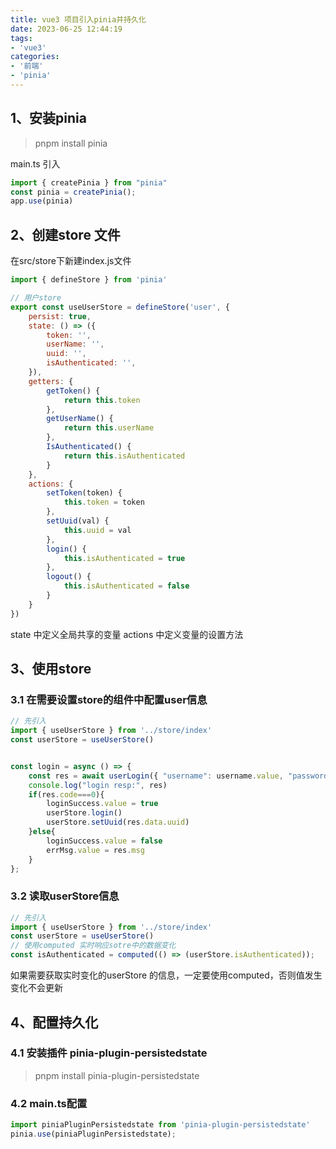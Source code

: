 ```yaml
---
title: vue3 项目引入pinia并持久化
date: 2023-06-25 12:44:19
tags:
- 'vue3'
categories:
- '前端'
- 'pinia'
---
```

<!-- more -->

## 1、安装pinia
> pnpm install pinia

main.ts 引入

```javascript
import { createPinia } from "pinia"
const pinia = createPinia();
app.use(pinia)
```
## 2、创建store 文件
在src/store下新建index.js文件

```js
import { defineStore } from 'pinia'

// 用户store
export const useUserStore = defineStore('user', {
    persist: true,
    state: () => ({
        token: '',
        userName: '',
        uuid: '',
        isAuthenticated: '',
    }),
    getters: {
        getToken() {
            return this.token
        },
        getUserName() {
            return this.userName
        },
        IsAuthenticated() {
            return this.isAuthenticated
        }
    },
    actions: {
        setToken(token) {
            this.token = token
        },
        setUuid(val) {
            this.uuid = val
        },
        login() {
            this.isAuthenticated = true
        },
        logout() {
            this.isAuthenticated = false
        }
    }
})
```

state 中定义全局共享的变量
actions 中定义变量的设置方法

## 3、使用store
### 3.1 在需要设置store的组件中配置user信息
```js
// 先引入
import { useUserStore } from '../store/index'
const userStore = useUserStore()


const login = async () => {
    const res = await userLogin({ "username": username.value, "password": password.value })
    console.log("login resp:", res)
    if(res.code===0){
        loginSuccess.value = true
        userStore.login()
        userStore.setUuid(res.data.uuid)
    }else{
        loginSuccess.value = false
        errMsg.value = res.msg
    }
};
```

### 3.2 读取userStore信息

```js
// 先引入
import { useUserStore } from '../store/index'
const userStore = useUserStore()
// 使用computed 实时响应sotre中的数据变化
const isAuthenticated = computed(() => (userStore.isAuthenticated));
```
如果需要获取实时变化的userStore 的信息，一定要使用computed，否则值发生变化不会更新


## 4、配置持久化
 ### 4.1 安装插件 pinia-plugin-persistedstate
 > pnpm install pinia-plugin-persistedstate
 ### 4.2 main.ts配置
```javascript
import piniaPluginPersistedstate from 'pinia-plugin-persistedstate'
pinia.use(piniaPluginPersistedstate);
```




